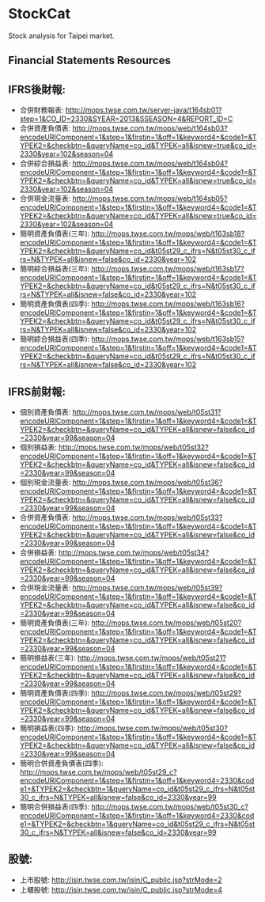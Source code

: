 # StockCat
Stock analysis for Taipei market.

Financial Statements Resources
------------------------------

IFRS後財報:
----------
* 合併財務報表: 
http://mops.twse.com.tw/server-java/t164sb01?step=1&CO_ID=2330&SYEAR=2013&SSEASON=4&REPORT_ID=C
* 合併資產負債表:
http://mops.twse.com.tw/mops/web/t164sb03?encodeURIComponent=1&step=1&firstin=1&off=1&keyword4=&code1=&TYPEK2=&checkbtn=&queryName=co_id&TYPEK=all&isnew=true&co_id=2330&year=102&season=04
* 合併綜合損益表:
http://mops.twse.com.tw/mops/web/t164sb04?encodeURIComponent=1&step=1&firstin=1&off=1&keyword4=&code1=&TYPEK2=&checkbtn=&queryName=co_id&TYPEK=all&isnew=true&co_id=2330&year=102&season=04
* 合併現金流量表:
http://mops.twse.com.tw/mops/web/t164sb05?encodeURIComponent=1&step=1&firstin=1&off=1&keyword4=&code1=&TYPEK2=&checkbtn=&queryName=co_id&TYPEK=all&isnew=true&co_id=2330&year=102&season=04
* 簡明資產負債表(三年):
http://mops.twse.com.tw/mops/web/t163sb18?encodeURIComponent=1&step=1&firstin=1&off=1&keyword4=&code1=&TYPEK2=&checkbtn=&queryName=co_id&t05st29_c_ifrs=N&t05st30_c_ifrs=N&TYPEK=all&isnew=false&co_id=2330&year=102
* 簡明綜合損益表(三年):
http://mops.twse.com.tw/mops/web/t163sb17?encodeURIComponent=1&step=1&firstin=1&off=1&keyword4=&code1=&TYPEK2=&checkbtn=&queryName=co_id&t05st29_c_ifrs=N&t05st30_c_ifrs=N&TYPEK=all&isnew=false&co_id=2330&year=102
* 簡明資產負債表(四季):
http://mops.twse.com.tw/mops/web/t163sb16?encodeURIComponent=1&step=1&firstin=1&off=1&keyword4=&code1=&TYPEK2=&checkbtn=&queryName=co_id&t05st29_c_ifrs=N&t05st30_c_ifrs=N&TYPEK=all&isnew=false&co_id=2330&year=102
* 簡明綜合損益表(四季):
http://mops.twse.com.tw/mops/web/t163sb15?encodeURIComponent=1&step=1&firstin=1&off=1&keyword4=&code1=&TYPEK2=&checkbtn=&queryName=co_id&t05st29_c_ifrs=N&t05st30_c_ifrs=N&TYPEK=all&isnew=false&co_id=2330&year=102

IFRS前財報:
----------
* 個別資產負債表:
http://mops.twse.com.tw/mops/web/t05st31?encodeURIComponent=1&step=1&firstin=1&off=1&keyword4=&code1=&TYPEK2=&checkbtn=&queryName=co_id&TYPEK=all&isnew=false&co_id=2330&year=99&season=04
* 個別損益表:
http://mops.twse.com.tw/mops/web/t05st32?encodeURIComponent=1&step=1&firstin=1&off=1&keyword4=&code1=&TYPEK2=&checkbtn=&queryName=co_id&TYPEK=all&isnew=false&co_id=2330&year=99&season=04
* 個別現金流量表:
http://mops.twse.com.tw/mops/web/t05st36?encodeURIComponent=1&step=1&firstin=1&off=1&keyword4=&code1=&TYPEK2=&checkbtn=&queryName=co_id&TYPEK=all&isnew=false&co_id=2330&year=99&season=04
* 合併資產負債表:
http://mops.twse.com.tw/mops/web/t05st33?encodeURIComponent=1&step=1&firstin=1&off=1&keyword4=&code1=&TYPEK2=&checkbtn=&queryName=co_id&TYPEK=all&isnew=false&co_id=2330&year=99&season=04
* 合併損益表:
http://mops.twse.com.tw/mops/web/t05st34?encodeURIComponent=1&step=1&firstin=1&off=1&keyword4=&code1=&TYPEK2=&checkbtn=&queryName=co_id&TYPEK=all&isnew=false&co_id=2330&year=99&season=04
* 合併現金流量表:
http://mops.twse.com.tw/mops/web/t05st39?encodeURIComponent=1&step=1&firstin=1&off=1&keyword4=&code1=&TYPEK2=&checkbtn=&queryName=co_id&TYPEK=all&isnew=false&co_id=2330&year=99&season=04
* 簡明資產負債表(三年):
http://mops.twse.com.tw/mops/web/t05st20?encodeURIComponent=1&step=1&firstin=1&off=1&keyword4=&code1=&TYPEK2=&checkbtn=&queryName=co_id&TYPEK=all&isnew=false&co_id=2330&year=99&season=04
* 簡明損益表(三年):
http://mops.twse.com.tw/mops/web/t05st21?encodeURIComponent=1&step=1&firstin=1&off=1&keyword4=&code1=&TYPEK2=&checkbtn=&queryName=co_id&TYPEK=all&isnew=false&co_id=2330&year=99&season=04
* 簡明資產負債表(四季):
http://mops.twse.com.tw/mops/web/t05st29?encodeURIComponent=1&step=1&firstin=1&off=1&keyword4=&code1=&TYPEK2=&checkbtn=&queryName=co_id&TYPEK=all&isnew=false&co_id=2330&year=99&season=04
* 簡明損益表(四季):
http://mops.twse.com.tw/mops/web/t05st30?encodeURIComponent=1&step=1&firstin=1&off=1&keyword4=&code1=&TYPEK2=&checkbtn=&queryName=co_id&TYPEK=all&isnew=false&co_id=2330&year=99&season=04
* 簡明合併資產負債表(四季):
http://mops.twse.com.tw/mops/web/t05st29_c?encodeURIComponent=1&step=1&firstin=1&off=1&keyword4=2330&code1=&TYPEK2=&checkbtn=1&queryName=co_id&t05st29_c_ifrs=N&t05st30_c_ifrs=N&TYPEK=all&isnew=false&co_id=2330&year=99
* 簡明合併損益表(四季):
http://mops.twse.com.tw/mops/web/t05st30_c?encodeURIComponent=1&step=1&firstin=1&off=1&keyword4=2330&code1=&TYPEK2=&checkbtn=1&queryName=co_id&t05st29_c_ifrs=N&t05st30_c_ifrs=N&TYPEK=all&isnew=false&co_id=2330&year=99

股號:
----
* 上市股號: http://isin.twse.com.tw/isin/C_public.jsp?strMode=2 
* 上櫃股號: http://isin.twse.com.tw/isin/C_public.jsp?strMode=4
